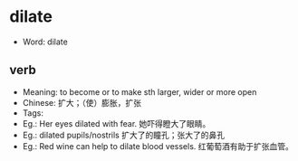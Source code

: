 # dilate

- Word: dilate

## verb

- Meaning: to become or to make sth larger, wider or more open
- Chinese: 扩大；（使）膨胀，扩张
- Tags: 
- Eg.: Her eyes dilated with fear. 她吓得瞪大了眼睛。
- Eg.: dilated pupils/nostrils 扩大了的瞳孔；张大了的鼻孔
- Eg.: Red wine can help to dilate blood vessels. 红葡萄酒有助于扩张血管。

